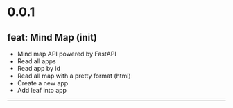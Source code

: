 # 0.0.1
## feat: Mind Map (init)

- Mind map API powered by FastAPI
- Read all apps
- Read app by id
- Read all map with a pretty format (html)
- Create a new app
- Add leaf into app

---